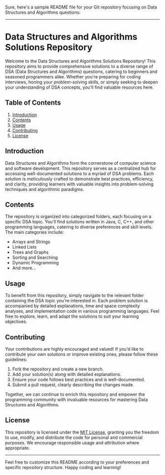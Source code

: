 Sure, here's a sample README file for your Git repository focusing on Data Structures and Algorithms questions:

---

# Data Structures and Algorithms Solutions Repository

Welcome to the Data Structures and Algorithms Solutions Repository! This repository aims to provide comprehensive solutions to a diverse range of DSA (Data Structures and Algorithms) questions, catering to beginners and seasoned programmers alike. Whether you're preparing for coding interviews, honing your problem-solving skills, or simply seeking to deepen your understanding of DSA concepts, you'll find valuable resources here.

## Table of Contents

1. [Introduction](#introduction)
2. [Contents](#contents)
3. [Usage](#usage)
4. [Contributing](#contributing)
5. [License](#license)

## Introduction

Data Structures and Algorithms form the cornerstone of computer science and software development. This repository serves as a centralized hub for accessing well-documented solutions to a myriad of DSA problems. Each solution is meticulously crafted to demonstrate best practices, efficiency, and clarity, providing learners with valuable insights into problem-solving techniques and algorithmic paradigms.

## Contents

The repository is organized into categorized folders, each focusing on a specific DSA topic. You'll find solutions written in Java, C, C++, and other programming languages, catering to diverse preferences and skill levels. The main categories include:

- Arrays and Strings
- Linked Lists
- Trees and Graphs
- Sorting and Searching
- Dynamic Programming
- And more...

## Usage

To benefit from this repository, simply navigate to the relevant folder containing the DSA topic you're interested in. Each problem solution is accompanied by detailed explanations, time and space complexity analyses, and implementation code in various programming languages. Feel free to explore, learn, and adapt the solutions to suit your learning objectives.

## Contributing

Your contributions are highly encouraged and valued! If you'd like to contribute your own solutions or improve existing ones, please follow these guidelines:

1. Fork the repository and create a new branch.
2. Add your solution(s) along with detailed explanations.
3. Ensure your code follows best practices and is well-documented.
4. Submit a pull request, clearly describing the changes made.

Together, we can continue to enrich this repository and empower the programming community with invaluable resources for mastering Data Structures and Algorithms.

## License

This repository is licensed under the [MIT License](LICENSE), granting you the freedom to use, modify, and distribute the code for personal and commercial purposes. We encourage responsible usage and attribution where appropriate.

---

Feel free to customize this README according to your preferences and specific repository structure. Happy coding and learning!

